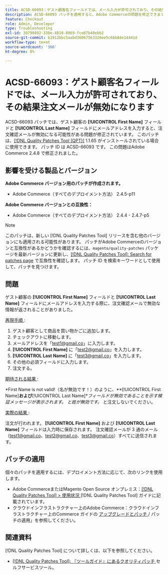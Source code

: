 ```yaml
---
title: ACSD-66093：ゲスト顧客名フィールドでは、メール入力が許可されており、その結果注文メールが無効になります
description: ACSD-66093 パッチを適用すると、Adobe Commerceの問題を修正できます。この問題では、「Guest customer **[!UICONTROL First Name]**」および「**[!UICONTROL Last Name]**」フィールドにメールアドレスを入力して、無効な注文確認メールを送信できます。
feature: Checkout
role: Admin, Developer
type: Troubleshooting
exl-id: 30790492-330e-4810-8069-fce87b40ebb2
source-git-commit: b1912bbc5aabd36067563326ee5c6bb84e14441d
workflow-type: tm+mt
source-wordcount: '366'
ht-degree: 0%

---
```


# ACSD-66093：ゲスト顧客名フィールドでは、メール入力が許可されており、その結果注文メールが無効になります

ACSD-66093 パッチでは、ゲスト顧客の **[!UICONTROL First Name]** フィールドと **[!UICONTROL Last Name]** フィールドにメールアドレスを入力すると、注文確認メールが無効になる可能性がある問題が修正されています。 このパッチは、[[!DNL Quality Patches Tool (QPT)]](/help/tools/quality-patches-tool/quality-patches-tool-to-self-serve-quality-patches.md) 1.1.65 がインストールされている場合に使用できます。 パッチ ID は ACSD-66093 です。 この問題はAdobe Commerce 2.4.8 で修正されました。

## 影響を受ける製品とバージョン

**Adobe Commerce バージョン用のパッチが作成されます。**

* Adobe Commerce（すべてのデプロイメント方法） 2.4.5-p11

**Adobe Commerce バージョンとの互換性：**

* Adobe Commerce（すべてのデプロイメント方法） 2.4.4 - 2.4.7-p5

>[!NOTE]
>
>このパッチは、新しい [!DNL Quality Patches Tool] リリースを含む他のバージョンにも適用される可能性があります。 パッチがAdobe Commerceのバージョンと互換性があるかどうかを確認するには、`magento/quality-patches` パッケージを最新バージョンに更新し、[[!DNL Quality Patches Tool]: Search for patches page](https://experienceleague.adobe.com/tools/commerce-quality-patches/index.html) で互換性を確認します。 パッチ ID を検索キーワードとして使用して、パッチを見つけます。

## 問題

ゲスト顧客の **[!UICONTROL First Name]** フィールドと **[!UICONTROL Last Name]** フィールドにメールアドレスを入力する際に、注文確認メールで無効な情報が返されることがありました。

<u> 再現手順 </u>:

1. ゲスト顧客として商品を買い物かごに追加します。
2. チェックアウトに移動します。
3. メールアドレスを「test1@gmail.co」に入力します。
4. **[!UICONTROL First Name]** に「<test2@gmail.co>」を入力します。
5. **[!UICONTROL Last Name]** に「<test3@gmail.co>」を入力します。
6. その他の必須フィールドに入力します。
7. 注文する。

<u> 期待される結果 </u>:

*First Name is not valid!（名が無効です！）のように、**[!UICONTROL First Name]**および&#x200B;**[!UICONTROL Last Name]**フィールドが無効であることを示す検証メッセージが表示されます。 と姓が無効です。* と注文しないでください。

<u> 実際の結果 </u>:

注文が行われます。
**[!UICONTROL First Name]** および **[!UICONTROL Last Name]** フィールドは入力時に保存されます。
注文確認メールが 3 通のメール（test1@gmail.co、test2@gmail.co、test3@gmail.co）すべてに送信されます。

## パッチの適用

個々のパッチを適用するには、デプロイメント方法に応じて、次のリンクを使用します。

* Adobe CommerceまたはMagento Open Source オンプレミス：[[!DNL Quality Patches Tool] > 使用状況 ](/help/tools/quality-patches-tool/usage.md)[!DNL Quality Patches Tool] ガイドに記載されています。
* クラウドインフラストラクチャー上のAdobe Commerce：クラウドインフラストラクチャー上のCommerce ガイドの [ アップグレードとパッチ ](https://experienceleague.adobe.com/docs/commerce-cloud-service/user-guide/develop/upgrade/apply-patches.html)/ パッチの適用」を参照してください。

## 関連資料

[!DNL Quality Patches Tool] について詳しくは、以下を参照してください。

* [[!DNL Quality Patches Tool]: 『ツールガイド』にあるクオリティパッチ ](/help/tools/quality-patches-tool/quality-patches-tool-to-self-serve-quality-patches.md) セルフサービスツール。
